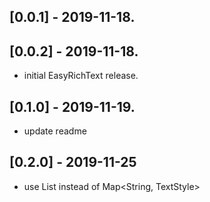 ## [0.0.1] - 2019-11-18.
## [0.0.2] - 2019-11-18.
* initial EasyRichText release.

## [0.1.0] - 2019-11-19.
* update readme

## [0.2.0] - 2019-11-25
* use List<EasyRichTextPattern> instead of Map<String, TextStyle>